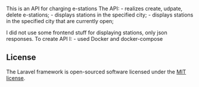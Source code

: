 This is an API for charging e-stations
The API:
    - realizes create, udpate, delete e-stations;
    - displays stations in the specified city;
    - displays stations in the specified city that are currently open;

I did not use some frontend stuff for displaying stations, only json responses.
To create API I:
    - used Docker and docker-compose
    
    

## License

The Laravel framework is open-sourced software licensed under the [MIT license](https://opensource.org/licenses/MIT).
